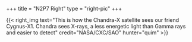 +++
title = "N2P7 Right"
type = "right-pic"
+++

{{< right_img
    text="This is how the Chandra-X satellite sees our friend Cygnus-X1. Chandra sees X-rays, a less energetic light than Gamma rays and easier to detect"
    credit="NASA/CXC/SAO"
    hunter="quim" >}}
